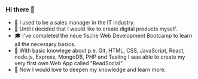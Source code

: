 ### Hi there 👋

-  :briefcase: I used to be a sales manager in the IT industry. 
- 🌱 Until i decided that I would like to create digital products myself. 
- :mortar_board: I've completed the neue fische Web Development Bootcamp to learn all the necessary basics.
- :tada: With basic knowlege about p.e. Git, HTML, CSS, JavaScript, React, node.js, Express, MongoDB, PHP and Testing I was able to create my very first own Web App called "ReadSocial".
- 💬 Now I would love to deepen my knowledge and learn more. 
